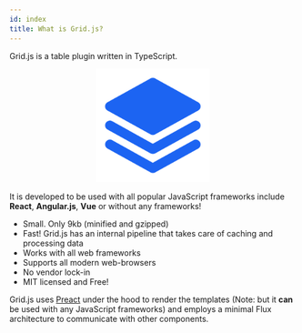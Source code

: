 ```yaml
---
id: index
title: What is Grid.js?
---
```


Grid.js is a table plugin written in TypeScript. 

<center>
    <img src='/img/logo.svg' width="200" style={{margin: "25px"}} />
</center>

It is developed to be used with all popular JavaScript frameworks
include **React**, **Angular.js**, **Vue** or without any frameworks!

 - Small. Only 9kb (minified and gzipped)
 - Fast! Grid.js has an internal pipeline that takes care of caching and processing data
 - Works with all web frameworks
 - Supports all modern web-browsers
 - No vendor lock-in
 - MIT licensed and Free!

Grid.js uses [Preact](https://preactjs.com/) under the hood to render the templates (Note: but it **can** be used with any JavaScript frameworks) 
and employs a minimal Flux architecture to communicate with other components.